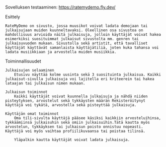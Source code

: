 Sovelluksen testaaminen: https://ratemydemo.fly.dev/

Esittely

    RateMyDemo on sivusto, jossa muusikot voivat ladata demojaan tai julkaisujaan muiden kuunneltavaksi. Oleellinen osa sivustoa on mahdollisuus arvioida näitä julkaisuja, jolloin käyttäjät voivat hakea esimerkiksi suosituimmat julkaisut sivustolta mm. genren tai julkaisuvuoden mukaan. Sivustolla sekä artistit, että tavalliset käyttäjät käyttävät samanlaista käyttäjätiliä, joten kuka tahansa voi ladata musiikkiaan ja arvostella muiden musiikkia.

Toiminnallisuudet

    Julkaisujen selaaminen
        Etusivu näyttää kolme uusinta sekä 3 suosituinta julkaisua. Kaikki julkaisut-sivulla julkaisuja voi lajitella eri kriteerein tai hakea lataajan tai julkaisun nimen mukaan.
    
    Julkaisun toiminnot
        Kaikki käyttäjät voivat kuunnella julkaisuja ja nähdä niiden pisteytyksen, arvostelut sekä tykkäysten määrän Rekisteröitynyt käyttäjä voi tykätä, arvostella sekä pisteyttää julkaisuja.

    Käyttäjän omat toiminnot
        Oma tili-sivulta käyttäjä pääsee käsiksi kaikkiin arvosteluihinsa, tykkäämiinsä julkaisuhin sekä omiin julkaisuihin.Tätä kautta myös arvostelun, tykkäyksen tai julkaisun poisto onnistuu nopeasti. Käyttäjä voi myös vaihtaa profiilikuvaansa tai poistaa tilinsä.
        
        Yläpalkin kautta käyttäjät voivat ladata julkaisuja.